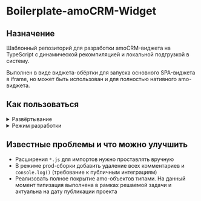 # Boilerplate-amoCRM-Widget

## Назначение

Шаблонный репозиторий для разработки amoCRM-виджета на TypeScript c динамической рекомпиляцией и локальной подгрузкой в систему.

Выполнен в виде виджета-обёртки для запуска основного SPA-виджета в iframe, но может быть использован и для полностью нативного amo-виджета.

## Как пользоваться

<details>
    <summary>Развёртывание</summary>
    
- Склонировать репозиторий:

        git clone https://github.com/jasper7466/Boilerplate-amoCRM-Widget.git

- Установить зависимости:

        npm install

</details>

<details>
    <summary>Режим разработки</summary>

- Выполнить сборку виджета-загрузчика:

        npm run build-loader

По завершении работы скрипта в директории `./dist` будет сформирован архив `widget.zip`.

Виджет загрузчик отличается от обычного лишь модифицированным файлом `script.js`, содержимое которого заменяется на конструкцию вида:

```javascript
define([
  'http://localhost:${config.port}/script.js',
  'jquery',
  'lib/components.base/modal',
], function (widget, $, Modal) {
  return widget;
});
```

Это позволяет выполнять загрузку исходного кода с локального сервера без необходимости подготовки zip-архива и его загрузки через веб-интерфейс после каждого изменения.

- Загрузить виджет-загрузчик как приватную интеграцию через интерфейс amo-маркета
- Запустить сборку и локальный хостинг проекта командой:

        npm run start

При этом проект будет автоматически пересобираться при детектировании изменений в \*.ts-файлах и файлах статики ( \*.css, \*.twig).

Для применения изменений после очередной пересборки - достаточно лишь обновить вкладку amoCRM в браузере.

</details>

## Известные проблемы и что можно улучшить

- Расширения `*.js` для импортов нужно проставлять вручную
- В режиме prod-сборки добавить удаление всех комментариев и `console.log()` (требование к публичным интеграциям)
- Реализовать полное покрытие amo-объектов типами. На данный момент типизация выполнена в рамках решаемой задачи и актуальна на дату публикации проекта
